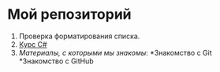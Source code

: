 # Мой репозиторий
1. Проверка форматирования списка.
2. [Курс C#](https://skillfactory.ru/csharp)
3. *Материалы, с которыми мы знакомы*:
*Знакомство с Git
*Знакомство с GitHub
